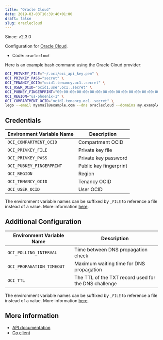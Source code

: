 ```yaml
---
title: "Oracle Cloud"
date: 2019-03-03T16:39:46+01:00
draft: false
slug: oraclecloud
---
```


<!-- THIS DOCUMENTATION IS AUTO-GENERATED. PLEASE DO NOT EDIT. -->
<!-- providers/dns/oraclecloud/oraclecloud.toml -->
<!-- THIS DOCUMENTATION IS AUTO-GENERATED. PLEASE DO NOT EDIT. -->

Since: v2.3.0

Configuration for [Oracle Cloud](https://cloud.oracle.com/home).


<!--more-->

- Code: `oraclecloud`

Here is an example bash command using the Oracle Cloud provider:

```bash
OCI_PRIVKEY_FILE="~/.oci/oci_api_key.pem" \
OCI_PRIVKEY_PASS="secret" \
OCI_TENANCY_OCID="ocid1.tenancy.oc1..secret" \
OCI_USER_OCID="ocid1.user.oc1..secret" \
OCI_PUBKEY_FINGERPRINT="00:00:00:00:00:00:00:00:00:00:00:00:00:00:00:00" \
OCI_REGION="us-phoenix-1" \
OCI_COMPARTMENT_OCID="ocid1.tenancy.oc1..secret" \
lego --email myemail@example.com --dns oraclecloud --domains my.example.org run
```




## Credentials

| Environment Variable Name | Description |
|-----------------------|-------------|
| `OCI_COMPARTMENT_OCID` | Compartment OCID |
| `OCI_PRIVKEY_FILE` | Private key file |
| `OCI_PRIVKEY_PASS` | Private key password |
| `OCI_PUBKEY_FINGERPRINT` | Public key fingerprint |
| `OCI_REGION` | Region |
| `OCI_TENANCY_OCID` | Tenancy OCID |
| `OCI_USER_OCID` | User OCID |

The environment variable names can be suffixed by `_FILE` to reference a file instead of a value.
More information [here](/lego/dns/#configuration-and-credentials).


## Additional Configuration

| Environment Variable Name | Description |
|--------------------------------|-------------|
| `OCI_POLLING_INTERVAL` | Time between DNS propagation check |
| `OCI_PROPAGATION_TIMEOUT` | Maximum waiting time for DNS propagation |
| `OCI_TTL` | The TTL of the TXT record used for the DNS challenge |

The environment variable names can be suffixed by `_FILE` to reference a file instead of a value.
More information [here](/lego/dns/#configuration-and-credentials).




## More information

- [API documentation](https://docs.cloud.oracle.com/iaas/Content/DNS/Concepts/dnszonemanagement.htm)
- [Go client](https://github.com/oracle/oci-go-sdk)

<!-- THIS DOCUMENTATION IS AUTO-GENERATED. PLEASE DO NOT EDIT. -->
<!-- providers/dns/oraclecloud/oraclecloud.toml -->
<!-- THIS DOCUMENTATION IS AUTO-GENERATED. PLEASE DO NOT EDIT. -->
